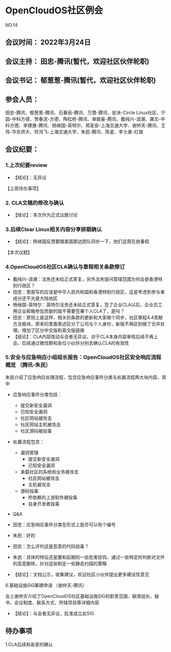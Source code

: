 # OpenCloudOS社区例会

NO.14

## 会议时间： 2022年3月24日
## 会议主持： 田忠-腾讯(暂代，欢迎社区伙伴轮职)
## 会议书记： 郁葱葱-腾讯(暂代，欢迎社区伙伴轮职)
## 参会人员： 
田忠-腾讯、郁葱葱-腾讯、石春丽-腾讯、万慧-腾讯、安泱-Circle Linux社区、宁固-中科方德、贺春泥-方德、陶松桥-腾讯、单致豪-腾讯、戴纯兴-浪潮、龚文-中科方德、李建惠-腾讯、杨继国-英特尔、郑圣安-上海交通大学、谢仲天-腾讯、王伟-华东师大、符鸿飞-上海交通大学、朱民-腾讯、陈星、李士勇-红旗

## 会议纪要：

### 1.上次纪要review

* 【结论】：无异议

【上周待办事项】

### 2. CLA文稿的修改与确认
 
* 【结论】：本次作为正式议题讨论
 
### 3.后续Clear Linux相关内容分享排期确认
 
* 【结论】：杨继国反馈要跟美国那边团队同步一下，他们这周在放春假


【本次议题】

### 4.OpenCloudOS社区CLA确认与章程相关条款修订
* 戴纯兴-浪潮：法务还未给正式答复，另外法务提问管辖范围为何会是香港特别行政区？
* 田忠：里面写的应该是中华人民共和国和香港特别行政区，这是考虑到参与者成分还不光是大陆地区
* 杨继国-英特尔：英特尔法务还未给正式答复，签了企业CLA以后，企业员工用企业邮箱参加贡献的就不需要签署个人CLA了，是吗？
* 田忠：原则上是这样，相关的条款的更新和大家做个同步，社区章程4.4贡献方法板块，原来的里面表述区分了公司与个人身份，新版不再区别做了合并处理，增加了区分中文版和英文版链接
* 【结论】：CLA内容改动与会者无异议，对于CLA本身内容审核后续不再上会，后续通过微信群和各位小伙伴分别去确认CLA的有效性

### 5.安全与应急响应小组组长报告：OpenCloudOS社区安全响应流程概览 （腾讯-朱民）

朱民介绍了应急响应处理流程，包含应急响应事件分类与处置流程两大块内容，其中
* 应急响应事件分类包括：
  * 提交新安全漏洞
  * 已知安全漏洞
  * 社区网站被攻击
  * 社区网站主机被攻击
  * 社区源码被投毒
* 处置流程包含：
  * 漏洞管理
     - 提交新安全漏洞
     - 已知安全漏洞
  * 承载社区的系统和业务被攻击
     - 社区网站被攻击
     - 主机被攻击
  * 源码投毒
     - 所依赖的上游软件被投毒
     - 自身开发者投毒
 
* Q&A
* 田忠：应急响应事件分类在形式上是否可以有个编号
* 朱民：好的
* 田忠：怎么评判这是恶意的代码投毒？
* 朱民：具体的特征还是要和前期的一些危害挂钩，通过一些特定的判断对文件的恶意删除，针对这些制定一些静态扫描的策略
* 【结论】：文档公示，收集建议，欢迎社区小伙伴提出更多建设性意见

6.基础设施SIG筹建申请 （谢仲天-腾讯）

会上谢仲天介绍了OpenCloudOS社区基础设施SIG的职责范围、联席组长、秘书、会议制度、联系方式、所辖项目等详细内容

* 【结论】：与会者无异议，批准成立此SIG


## 待办事项
1.CLA后续和各家的确认

